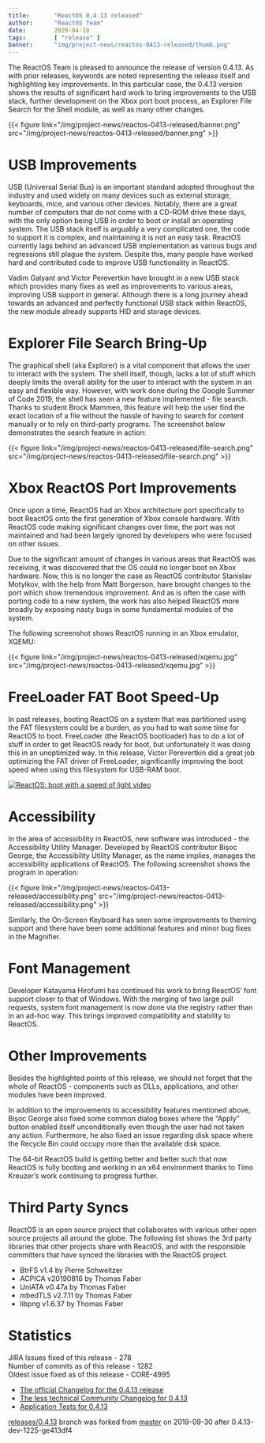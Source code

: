 ```yaml
---
title:       "ReactOS 0.4.13 released"
author:      "ReactOS Team"
date:        2020-04-10
tags:        [ "release" ]
banner:      "img/project-news/reactos-0413-released/thumb.png"
---
```


The ReactOS Team is pleased to announce the release of version 0.4.13.
As with prior releases, keywords are noted representing the release itself and highlighting key improvements.
In this particular case, the 0.4.13 version shows the results of significant hard work to bring improvements to the USB stack, further development on the Xbox port boot process, an Explorer File Search for the Shell module, as well as many other changes.

{{< figure link="/img/project-news/reactos-0413-released/banner.png" src="/img/project-news/reactos-0413-released/banner.png" >}}

# USB Improvements
USB (Universal Serial Bus) is an important standard adopted throughout the industry and used widely on many devices such as external storage, keyboards, mice, and various other devices.
Notably, there are a great number of computers that do not come with a CD-ROM drive these days, with the only option being USB in order to boot or install an operating system.
The USB stack itself is arguably a very complicated one, the code to support it is complex, and maintaining it is not an easy task.
ReactOS currently lags behind an advanced USB implementation as various bugs and regressions still plague the system.
Despite this, many people have worked hard and contributed code to improve USB functionality in ReactOS.

Vadim Galyant and Victor Perevertkin have brought in a new USB stack which provides many fixes as well as improvements to various areas, improving USB support in general.
Although there is a long journey ahead towards an advanced and perfectly functional USB stack within ReactOS, the new module already supports HID and storage devices.

# Explorer File Search Bring-Up
The graphical shell (aka Explorer) is a vital component that allows the user to interact with the system.
The shell itself, though, lacks a lot of stuff which deeply limits the overall ability for the user to interact with the system in an easy and flexible way.
However, with work done during the Google Summer of Code 2019, the shell has seen a new feature implemented - file search.
Thanks to student Brock Mammen, this feature will help the user find the exact location of a file without the hassle of having to search for content manually or to rely on third-party programs.
The screenshot below demonstrates the search feature in action:

{{< figure link="/img/project-news/reactos-0413-released/file-search.png" src="/img/project-news/reactos-0413-released/file-search.png" >}}

# Xbox ReactOS Port Improvements
Once upon a time, ReactOS had an Xbox architecture port specifically to boot ReactOS onto the first generation of Xbox console hardware.
With ReactOS code making significant changes over time, the port was not maintained and had been largely ignored by developers who were focused on other issues.

Due to the significant amount of changes in various areas that ReactOS was receiving, it was discovered that the OS could no longer boot on Xbox hardware.
Now, this is no longer the case as ReactOS contributor Stanislav Motylkov, with the help from Matt Borgerson, have brought changes to the port which show tremendous improvement.
And as is often the case with porting code to a new system, the work has also helped ReactOS more broadly by exposing nasty bugs in some fundamental modules of the system.

The following screenshot shows ReactOS running in an Xbox emulator, XQEMU:

{{< figure link="/img/project-news/reactos-0413-released/xqemu.jpg" src="/img/project-news/reactos-0413-released/xqemu.jpg" >}}

# FreeLoader FAT Boot Speed-Up
In past releases, booting ReactOS on a system that was partitioned using the FAT filesystem could be a burden, as you had to wait some time for ReactOS to boot.
FreeLoader (the ReactOS bootloader) has to do a lot of stuff in order to get ReactOS ready for boot, but unfortunately it was doing this in an unoptimized way.
In this release, Victor Perevertkin did a great job optimizing the FAT driver of FreeLoader, significantly improving the boot speed when using this filesystem for USB-RAM boot.

<a href="https://www.youtube.com/watch?v=XEsNzuXzcHQ" target="_blank"><img src="/img/project-news/reactos-0413-released/freeldr-boot-video.jpg" alt="ReactOS: boot with a speed of light video"></a>

# Accessibility
In the area of accessibility in ReactOS, new software was introduced - the Accessibility Utility Manager.
Developed by ReactOS contributor Bișoc George, the Accessibility Utility Manager, as the name implies, manages the accessibility applications of ReactOS.
The following screenshot shows the program in operation:

{{< figure link="/img/project-news/reactos-0413-released/accessibility.png" src="/img/project-news/reactos-0413-released/accessibility.png" >}}

Similarly, the On-Screen Keyboard has seen some improvements to theming support and there have been some additional features and minor bug fixes in the Magnifier.

# Font Management
Developer Katayama Hirofumi has continued his work to bring ReactOS’ font support closer to that of Windows.
With the merging of two large pull requests, system font management is now done via the registry rather than in an ad-hoc way.
This brings improved compatibility and stability to ReactOS.

# Other Improvements
Besides the highlighted points of this release, we should not forget that the whole of ReactOS - components such as DLLs, applications, and other modules have been improved.

In addition to the improvements to accessibility features mentioned above, Bișoc George also fixed some common dialog boxes where the “Apply” button enabled itself unconditionally even though the user had not taken any action.
Furthermore, he also fixed an issue regarding disk space where the Recycle Bin could occupy more than the available disk space.

The 64-bit ReactOS build is getting better and better such that now ReactOS is fully booting and working in an x64 environment thanks to Timo Kreuzer’s work continuing to progress further.

# Third Party Syncs
ReactOS is an open source project that collaborates with various other open source projects all around the globe.
The following list shows the 3rd party libraries that other projects share with ReactOS, and with the responsible committers that have synced the libraries with the ReactOS project.

* BtrFS v1.4 by Pierre Schweitzer
* ACPICA v20190816 by Thomas Faber
* UniATA v0.47a by Thomas Faber
* mbedTLS v2.7.11 by Thomas Faber
* libpng v1.6.37 by Thomas Faber

# Statistics
JIRA Issues fixed of this release - 278  
Number of commits as of this release - 1282  
Oldest issue fixed as of this release - CORE-4995

* [The official Changelog for the 0.4.13 release](/wiki/ChangeLog-0.4.13)
* [The less technical Community Changelog for 0.4.13](/wiki/Community_Changelog-0.4.13)
* [Application Tests for 0.4.13](/wiki/Tests_for_0.4.13)

[releases/0.4.13](https://github.com/reactos/reactos/tree/releases/0.4.13) branch was forked from [master](https://github.com/reactos/reactos) on 2019-09-30 after 0.4.13-dev-1225-ge413df4
